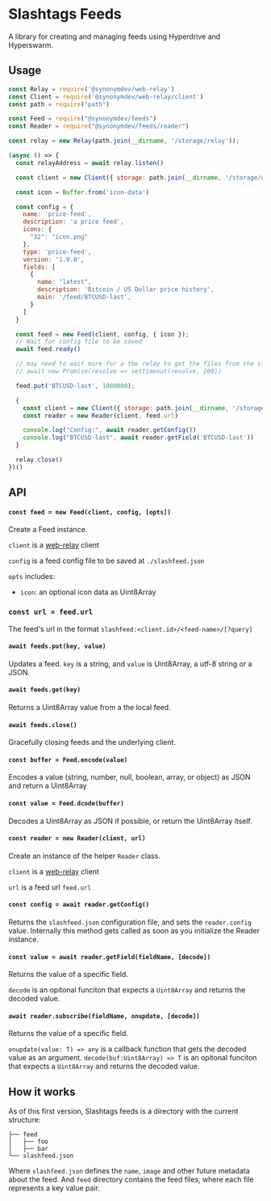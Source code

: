 # Slashtags Feeds

A library for creating and managing feeds using Hyperdrive and Hyperswarm.

## Usage

```js
const Relay = require('@synonymdev/web-relay')
const Client = require('@synonymdev/web-relay/client')
const path = require("path")

const Feed = require("@synonymdev/feeds")
const Reader = require("@synonymdev/feeds/reader")

const relay = new Relay(path.join(__dirname, '/storage/relay'));

(async () => {
  const relayAddress = await relay.listen()

  const client = new Client({ storage: path.join(__dirname, '/storage/writer'), relay: relayAddress })

  const icon = Buffer.from('icon-data')

  const config = {
    name: 'price-feed',
    description: 'a price feed',
    icons: {
      "32": "icon.png"
    },
    type: 'price-feed',
    version: '1.0.0',
    fields: [
      {
        name: "latest",
        description: 'Bitcoin / US Dollar price history',
        main: '/feed/BTCUSD-last',
      }
    ]
  }

  const feed = new Feed(client, config, { icon });
  // Wait for config file to be saved
  await feed.ready()

  // may need to wait more for a the relay to get the files from the client in production.
  // await new Promise(resolve => settimeout(resolve, 200))

  feed.put('BTCUSD-last', 1000000);

  {
    const client = new Client({ storage: path.join(__dirname, '/storage/reader') })
    const reader = new Reader(client, feed.url)

    console.log("Config:", await reader.getConfig())
    console.log("BTCUSD-last", await reader.getField('BTCUSD-last'))
  }

  relay.close()
})()
```

## API

#### `const feed = new Feed(client, config, [opts])`

Create a Feed instance.

`client` is a [web-relay](https://github.com/slashtags/web-relay) client

`config` is a feed config file to be saved at `./slashfeed.json`

`opts` includes:

- `icon`: an optional icon data as Uint8Array

### `const url = feed.url`

The feed's url in the format `slashfeed:<client.id>/<feed-name>/[?query]`

#### `await feeds.put(key, value)`

Updates a feed. `key` is a string, and `value` is Uint8Array, a utf-8 string or a JSON.

#### `await feeds.get(key)`

Returns a Uint8Array value from a the local feed.

#### `await feeds.close()`

Gracefully closing feeds and the underlying client.

#### `const buffer = Feed.encode(value)`

Encodes a value (string, number, null, boolean, array, or object) as JSON and return a Uint8Array

#### `const value = Feed.dcode(buffer)`

Decodes a Uint8Array as JSON if possible, or return the Uint8Array itself.

#### `const reader = new Reader(client, url)`

Create an instance of the helper `Reader` class.

`client` is a [web-relay](https://github.com/slashtags/web-relay) client

`url` is a feed url `feed.url`

#### `const config = await reader.getConfig()`

Returns the `slashfeed.json` configuration file, and sets the `reader.config` value. Internally this method gets called as soon as you initialize the Reader instance.

#### `const value = await reader.getField(fieldName, [decode])`

Returns the value of a specific field.

`decode` is an opitonal funciton that expects a `Uint8Array` and returns the decoded value.

#### `await reader.subscribe(fieldName, onupdate, [decode])`

Returns the value of a specific field.

`onupdate(value: T) => any` is a callback function that gets the decoded value as an argument.
`decode(buf:Uint8Array) => T` is an opitonal funciton that expects a `Uint8Array` and returns the decoded value.

## How it works

As of this first version, Slashtags feeds is a directory with the current structure:

```
├── feed
│   ├── foo
│   ├── bar
└── slashfeed.json
```

Where `slashfeed.json` defines the `name`, `image` and other future metadata about the feed.
And `feed` directory contains the feed files, where each file represents a key value pair.
